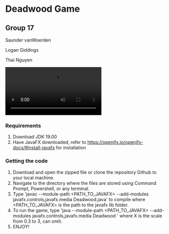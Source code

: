 # Deadwood Game

## Group 17

Saunder vanWoerden

Logan Giddings

Thai Nguyen

![](./Deadwood-Recorded-Presentation.mp4)

### Requirements
1. Download JDK 19.00
2. Have JavaFX downloaded, refer to https://openjfx.io/openjfx-docs/#install-javafx for installation

### Getting the code
1. Download and open the zipped file or clone the repository Github to your local machine.
2. Navigate to the directory where the files are stored using Command Prompt, Powershell, or any terminal.
3. Type 'javac --module-path <PATH_TO_JAVAFX> --add-modules javafx.controls,javafx.media Deadwood.java' to compile where <PATH_TO_JAVAFX> is the path to the javafx lib folder.
4. To run the game, type 'java --module-path <PATH_TO_JAVAFX> --add-modules javafx.controls,javafx.media Deadwood <X>' where X is the scale from 0.3 to 3, can omit.
5. ENJOY!


